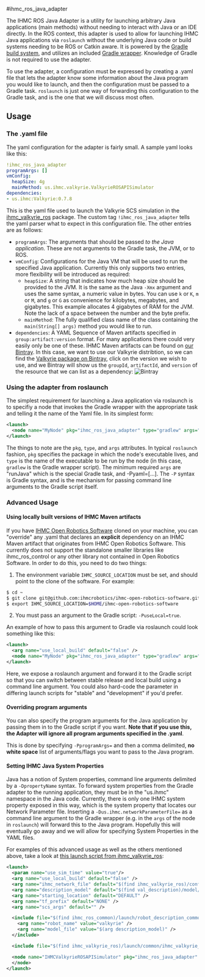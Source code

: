 #ihmc\_ros\_java\_adapter

The IHMC ROS Java Adapter is a utility for launching arbitrary Java applications (main methods) without needing to interact with Java or an IDE directly. In the ROS context, this adapter is used to allow for launching IHMC Java applications via `roslaunch` without the underlying Java code or build systems needing to be ROS or Catkin aware. It is powered by the [Gradle build system](https://gradle.org), and utilizes an included [Gradle wrapper](https://docs.gradle.org/current/userguide/gradle_wrapper.html). Knowledge of Gradle is not required to use the adapter.

To use the adapter, a configuration must be expressed by creating a .yaml file that lets the adapter know some information about the Java program you would like to launch, and then the configuration must be passed to a Gradle task. `roslaunch` is just one way of forwarding this configuration to the Gradle task, and is the one that we will discuss most often.

## Usage

### The .yaml file

The yaml configuration for the adapter is fairly small. A sample yaml looks like this:

```yaml
!ihmc_ros_java_adapter
programArgs: []
vmConfig:
  heapSize: 4g
  mainMethod: us.ihmc.valkyrie.ValkyrieROSAPISimulator
dependencies:
- us.ihmc:Valkyrie:0.7.8
```

This is the yaml file used to launch the Valkyrie SCS simulation in the [ihmc_valkyrie_ros](https://github.com/ihmcrobotics/ihmc_valkyrie_ros) package. The custom tag `!ihmc_ros_java_adapter` tells the yaml parser what to expect in this configuration file. The other entries are as follows:

- `programArgs`: The arguments that should be passed *to the Java application*. These are not arguments to the Gradle task, the JVM, or to ROS.
- `vmConfig`: Configurations for the Java VM that will be used to run the specified Java application. Currently this only supports two entries, more flexibility will be introduced as required:
    - `heapSize`: A string that indicates how much heap size should be provided to the JVM. It is the same as the Java `-Xmx` argument and uses the same syntax, a numeric value in bytes. You can use `k` or `K`, `m` or `M`, and `g` or `G` as convenience for kilobytes, megabytes, and gigabytes. This example allocates 4 gigabytes of RAM for the JVM. Note the lack of a space between the number and the byte prefix.
    - `mainMethod`: The fully qualified class name of the class containing the `main(String[] args)` method you would like to run.
- `dependencies`: A YAML Sequence of Maven artifacts specified in `group:artifact:version` format. For many applications there could very easily only be one of these. IHMC Maven artifacts can be found on [our Bintray](https://bintray.com/ihmcrobotics/maven-release). In this case, we want to use our Valkyrie distribtion, so we can find the [Valkyrie package on Bintray](https://bintray.com/ihmcrobotics/maven-release/Valkyrie), click on the version we wish to use, and we Bintray will show us the `groupId`, `artifactId`, and `version` of the resource that we can list as a dependency:
![Bintray](http://d.pr/i/vMUY+)

### Using the adapter from roslaunch

The simplest requirement for launching a Java application via roslaunch is to specifiy a node that invokes the Gradle wrapper with the appropriate task and telling it the name of the Yaml file. In its simplest form:

```xml
<launch>
  <node name="MyNode" pkg="ihmc_ros_java_adapter" type="gradlew" args="runJava -Pyaml=/path/to/my/yaml/file.yaml" required="true" output="screen" cwd="node" />
</launch>
```

The things to note are the `pkg`, `type`, and `args` attributes. In typical `roslaunch` fashion, `pkg` specifies the package in which the node's executable lives, and `type` is the name of the executable to be run by the node (in this case, `gradlew` is the Gradle wrapper script). The minimum required `args` are "runJava" which is the special Gradle task, and -Pyaml=[...]. The `-P` syntax is Gradle syntax, and is the mechanism for passing command line arguments to the Gradle script itself.

### Advanced Usage

#### Using locally built versions of IHMC Maven artifacts

If you have [IHMC Open Robotics Software](https://github.com/ihmcrobotics/ihmc-open-robotics-software) cloned on your machine, you can "override" any .yaml that declares an **explicit** dependency on an IHMC Maven artifact that originates from IHMC Open Robotics Software. This currently does not support the standalone smaller libraries like ihmc_ros_control or any other library not contained in Open Robotics Software. In order to do this, you need to do two things:

1. The environment variable `IHMC_SOURCE_LOCATION` must be set, and should point to the clone of the software. For example:
```bash
$ cd ~
$ git clone git@github.com:ihmcrobotics/ihmc-open-robotics-software.git
$ export IHMC_SOURCE_LOCATION=$HOME/ihmc-open-robotics-software
```
2. You must pass an argument to the Gradle script: `-PuseLocal=true`.

An example of how to pass this argument to Gradle via roslaunch could look something like this:

```xml
<launch>
  <arg name="use_local_build" default="false" />
  <node name="MyNode" pkg="ihmc_ros_java_adapter" type="gradlew" args="runJava -Pyaml=/path/to/my/yaml/file.yaml -PuseLocal=$(arg use_local_build)" required="true" output="screen" cwd="node" />
</launch>
```

Here, we expose a roslaunch argument and forward it to the Gradle script so that you can switch between stable release and local build using a command line argument. You could also hard-code the parameter in differing launch scripts for "stable" and "development" if you'd prefer.

#### Overriding program arguments

You can also specify the program arguments for the Java application by passing them in to the Gradle script if you want. **Note that if you use this, the Adapter will ignore all program arguments specified in the .yaml**.

This is done by specifying `-PprogramArgs=` and then a comma delimited, **no white space** list of arguments/flags you want to pass to the Java program.

#### Setting IHMC Java System Properties

Java has a notion of System properties, command line arguments delimited by a `-DpropertyName` syntax. To forward system properties from the Gradle adapter to the running application, they must be in the "us.ihmc" namespace in the Java code. Currently, there is only one IHMC system property exposed in this way, which is the system property that locates our Network Parameter file. Inserting a `-Dus.ihmc.networkParameterFile=` as a command line argument to the Gradle wrapper (e.g. in the `args` of the node in `roslaunch`) will forward this to the Java program. Hopefully this will eventually go away and we will allow for specifying System Properties in the YAML files.

For examples of this advanced usage as well as the others mentioned above, take a look at [this launch script from ihmc_valkyrie_ros](https://github.com/ihmcrobotics/ihmc_valkyrie_ros/blob/develop/launch/ihmc_valkyrie_scs.launch):

```xml
<launch>
  <param name="use_sim_time" value="true"/>
  <arg name="use_local_build" default="false" />
  <arg name="ihmc_network_file" default="$(find ihmc_valkyrie_ros)/configurations/IHMCNetworkParametersSim.ini" />
  <arg name="description_model" default="$(find val_description)/model/urdf/valkyrie_sim.urdf" />
  <arg name="starting_location" default="DEFAULT" />
  <arg name="tf_prefix" default="NONE" />
  <arg name="scs_args" default="" />

  <include file="$(find ihmc_ros_common)/launch/robot_description_common.launch">
    <arg name="robot_name" value="valkyrie" />
    <arg name="model_file" value="$(arg description_model)" />
  </include>

  <include file="$(find ihmc_valkyrie_ros)/launch/common/ihmc_valkyrie_params_common.launch" />

  <node name="IHMCValkyrieROSAPISimulator" pkg="ihmc_ros_java_adapter" type="gradlew" args="runJava -Dus.ihmc.networkParameterFile=$(arg ihmc_network_file) -PuseLocal=$(arg use_local_build) -Pyaml=$(find ihmc_valkyrie_ros)/configurations/scs.yaml -PprogramArgs=-s,$(arg starting_location),--tfPrefix,$(arg tf_prefix),$(arg scs_args)" required="true" output="screen" cwd="node">
  </node>
</launch>
```
